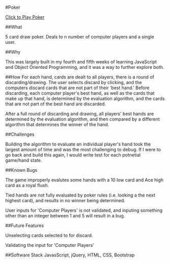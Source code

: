 #Poker

[Click to Play Poker](http://joshcantor.github.io/poker/)



##What

5 card draw poker. Deals to n number of computer players and a single user. 



##Why

This was largely built in my fourth and fifth weeks of learning JavaScript and Object Oriented Programming, and it was a way to further explore both.



##How
For each hand, cards are dealt to all players, there is a round of discarding/drawing. The user selects discard by clicking, and the computers discard cards that are not part of their 'best hand.' Before discarding, each computer player's best hand, as well as the cards that make up that hand, is determined by the evaluation algorithm, and the cards that are not part of the best hand are discarded. 

After a full round of discarding and drawing, all players' best hands are determined by the evaluation algorithm, and then compared by a different algorithm that determines the winner of the hand.



##Challenges 

Building the algorithm to evaluate an individual player's hand took the largest amount of time and was the most challenging to debug. If I were to go back and build this again, I would write test for each potnetial game/hand state.



##Known Bugs

The game improperly evalutes some hands with a 10 low card and Ace high card as a royal flush.

Tied hands are not fully evaluated by poker rules (i.e. looking a the next highest card), and results in no winner being determined.

User inputs for 'Computer Players' is not validated, and inputing something other than an integer between 1 and 5 will result in a bug.



##Future Features

Unselecting cards selected to for discard.

Validating the input for 'Computer Players'





##Software Stack
JavasScript, jQuery, HTML, CSS, Bootstrap

